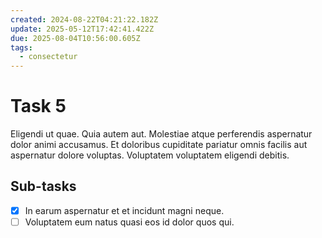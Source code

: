```yaml
---
created: 2024-08-22T04:21:22.182Z
update: 2025-05-12T17:42:41.422Z
due: 2025-08-04T10:56:00.605Z
tags:
  - consectetur
---
```


# Task 5

Eligendi ut quae. Quia autem aut. Molestiae atque perferendis aspernatur dolor animi accusamus. Et doloribus cupiditate pariatur omnis facilis aut aspernatur dolore voluptas. Voluptatem voluptatem eligendi debitis.

## Sub-tasks

- [x] In earum aspernatur et et incidunt magni neque.
- [ ] Voluptatem eum natus quasi eos id dolor quos qui.
